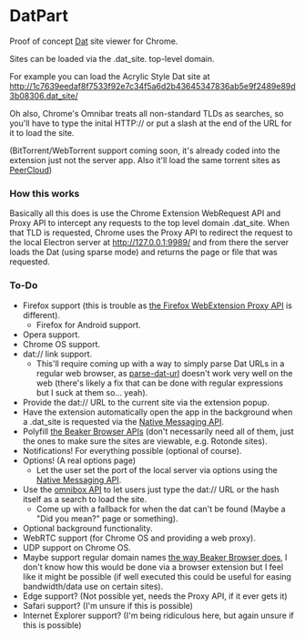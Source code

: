# DatPart
Proof of concept [Dat](https://datproject.org/) site viewer for Chrome.

Sites can be loaded via the .dat_site. top-level domain.

For example you can load the Acrylic Style Dat site at http://1c7639eedaf8f7533f92e7c34f5a6d2b43645347836ab5e9f2489e89d3b08306.dat_site/

Oh also, Chrome's Omnibar treats all non-standard TLDs as searches, so you'll have to type the inital HTTP:// or put a slash at the end of the URL for it to load the site.

(BitTorrent/WebTorrent support coming soon, it's already coded into the extension just not the server app. Also it'll load the same torrent sites as [PeerCloud](https://github.com/jhiesey/peercloud))

### How this works

Basically all this does is use the Chrome Extension WebRequest API and Proxy API to intercept any requests to the top level domain .dat_site. When that TLD is requested, Chrome uses the Proxy API to redirect the request to the local Electron server at http://127.0.0.1:9989/ and from there the server loads the Dat (using sparse mode) and returns the page or file that was requested.

### To-Do

* Firefox support (this is trouble as [the Firefox WebExtension Proxy API](https://developer.mozilla.org/en-US/Add-ons/WebExtensions/API/proxy) is different).
  * Firefox for Android support.
* Opera support.
* Chrome OS support.
* dat:// link support.
  * This'll require coming up with a way to simply parse Dat URLs in a regular web browser, as [parse-dat-url](https://github.com/pfrazee/parse-dat-url "parse-dat-url") doesn't work very well on the web (there's likely a fix that can be done with regular expressions but I suck at them so... yeah).
* Provide the dat:// URL to the current site via the extension popup.
* Have the extension automatically open the app in the background when a .dat_site is requested via the [Native Messaging API](https://developer.chrome.com/apps/nativeMessaging).
* Polyfill [the Beaker Browser APIs](https://beakerbrowser.com/docs/apis/) (don't necessarily need all of them, just the ones to make sure the sites are viewable, e.g. Rotonde sites).
* Notifications! For everything possible (optional of course).
* Options! (A real options page)
  * Let the user set the port of the local server via options using the [Native Messaging API](https://developer.chrome.com/apps/nativeMessaging).
* Use the [omnibox API](https://developer.chrome.com/extensions/omnibox) to let users just type the dat:// URL or the hash itself as a search to load the site.
  * Come up with a fallback for when the dat can't be found (Maybe a "Did you mean?" page or something).
* Optional background functionality.
* WebRTC support (for Chrome OS and providing a web proxy).
* UDP support on Chrome OS.
* Maybe support regular domain names [the way Beaker Browser does](https://beakerbrowser.com/2017/02/22/beaker-0-6-1.html), I don't know how this would be done via a browser extension but I feel like it might be possible (if well executed this could be useful for easing bandwidth/data use on certain sites).
* Edge support? (Not possible yet, needs the Proxy API, if it ever gets it)
* Safari support? (I'm unsure if this is possible)
* Internet Explorer support? (I'm being ridiculous here, but again unsure if this is possible)
